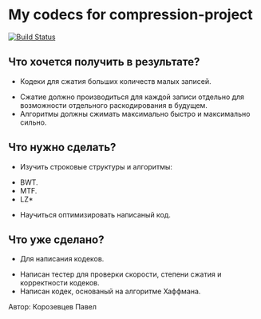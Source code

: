 # My codecs for compression-project

[![Build Status](https://travis-ci.org/paxakor/compression.svg?branch=master)](https://travis-ci.org/paxakor/compression)

## Что хочется получить в результате?
* Кодеки для сжатия больших количеств малых записей.
 + Сжатие должно производиться для каждой записи отдельно для возможности отдельного раскодирования в будущем.
 + Алгоритмы должны сжимать максимально быстро и максимально сильно.

## Что нужно сделать?
* Изучить строковые структуры и алгоритмы:
 + BWT.
 + MTF.
 + LZ*
* Научиться оптимизировать написаный код.

## Что уже сделано?
* Для написания кодеков.
 + Написан тестер для проверки скорости, степени сжатия и корректности кодеков.
 + Написан кодек, основаный на алгоритме Хаффмана.

Автор: Корозевцев Павел
